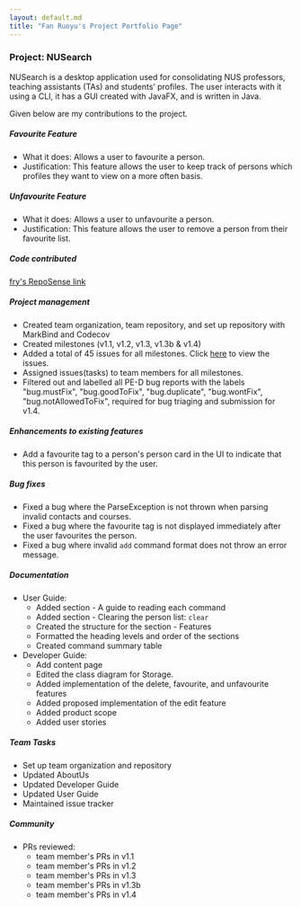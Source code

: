 ```yaml
---
layout: default.md
title: "Fan Ruoyu's Project Portfolio Page"
---
```


### Project: NUSearch

NUSearch is a desktop application used for consolidating NUS professors, teaching assistants (TAs) and students’ profiles. The user interacts with it using a CLI, it has a GUI created with JavaFX, and is written in Java.

Given below are my contributions to the project.

##### Favourite Feature 
* What it does: Allows a user to favourite a person.
* Justification: This feature allows the user to keep track of persons which profiles they want to view on a more often basis.

##### Unfavourite Feature
* What it does: Allows a user to unfavourite a person. 
* Justification: This feature allows the user to remove a person from their favourite list.

##### Code contributed
[fry's RepoSense link](https://nus-cs2103-ay2324s1.github.io/tp-dashboard/?search=frrrrry&breakdown=true)

##### Project management
* Created team organization, team repository, and set up repository with MarkBind and Codecov
* Created milestones (v1.1, v1.2, v1.3, v1.3b & v1.4) 
* Added a total of 45 issues for all milestones. 
Click [here](https://github.com/AY2324S1-CS2103T-F08-0/tp/issues?q=is%3Aissue+is%3Aclosed+author%3Afrrrrry) to view the issues.  
* Assigned issues(tasks) to team members for all milestones. 
* Filtered out and labelled all PE-D bug reports with the labels "bug.mustFix", "bug.goodToFix", "bug.duplicate",
 "bug.wontFix", "bug.notAllowedToFix", required for bug triaging and submission for v1.4. 

##### Enhancements to existing features
* Add a favourite tag to a person's person card in the UI to indicate that this person is favourited by the user. 

##### Bug fixes
* Fixed a bug where the ParseException is not thrown when parsing invalid contacts and courses.
* Fixed a bug where the favourite tag is not displayed immediately after the user favourites the person.
* Fixed a bug where invalid `add` command format does not throw an error message.

<div style="page-break-after: always;"></div>

##### Documentation
* User Guide:
  * Added section - A guide to reading each command
  * Added section - Clearing the person list: `clear`
  * Created the structure for the section - Features
  * Formatted the heading levels and order of the sections
  * Created command summary table
* Developer Guide:
  * Add content page
  * Edited the class diagram for Storage. 
  * Added implementation of the delete, favourite, and unfavourite features
  * Added proposed implementation of the edit feature
  * Added product scope
  * Added user stories

##### Team Tasks
  * Set up team organization and repository
  * Updated AboutUs
  * Updated Developer Guide
  * Updated User Guide
  * Maintained issue tracker 

##### Community
* PRs reviewed:
  * team member's PRs in v1.1 
  * team member's PRs in v1.2
  * team member's PRs in v1.3 
  * team member's PRs in v1.3b 
  * team member's PRs in v1.4

